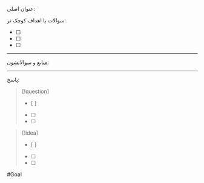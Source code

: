  عنوان اصلی:
 


 سوالات یا اهداف کوچک تر:

- [ ] 
- [ ] 
- [ ] 



---

 منابع و سوالاتشون:






---

پاسخ:








> [!question] 
>- [ ] 
>- [ ]  
>- [ ] 


> [!idea] 
> - [ ] 
>- [ ] 
>- [ ] 

#Goal